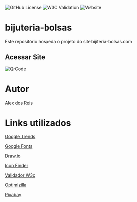 ![GitHub License](https://img.shields.io/github/license/Alexreys84/bijuteria-bolsas)
![W3C Validation](https://img.shields.io/w3c-validation/html?targetUrl=https%3A%2F%2Falexreys84.github.io%2Fbijuteria-bolsas%2F)
![Website](https://img.shields.io/website?url=https%3A%2F%2Falexreys84.github.io%2Fbijuteria-bolsas%2F)
# bijuteria-bolsas
Este repositório hospeda o projeto do site bijiteria-bolsas.com
## Acessar Site
![QrCode]([https://github.com/Alexreys84/bijuteria-bolsas/blob/main/Doc/qrcode_chrome.png](https://github.com/Alexreys84/bijuteria-bolsas/blob/main/Doc/qrcode_alexreys84.github.io.png))
# Autor
Alex dos Reis
# Links utilizados
[Google Trends](https://trends.google.com.br/trends/)

[Google Fonts](https://fonts.google.com/)

[Draw.io](https://app.diagrams.net/)

[Icon Finder](https://www.iconfinder.com/)

[Validador W3c](https://validator.w3.org/)

[Optimizilla](https://imagecompressor.com/)

[Pixabay](https://pixabay.com/pt/)
